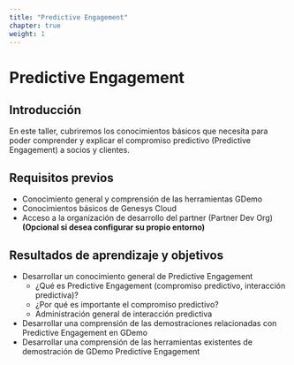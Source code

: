 ```yaml
---
title: "Predictive Engagement"
chapter: true
weight: 1
---
```


# Predictive Engagement

## Introducción
En este taller, cubriremos los conocimientos básicos que necesita para poder comprender y explicar el compromiso predictivo (Predictive Engagement) a socios y clientes.

## Requisitos previos

- Conocimiento general y comprensión de las herramientas GDemo
- Conocimientos básicos de Genesys Cloud
- Acceso a la organización de desarrollo del partner (Partner Dev Org) **(Opcional si desea configurar su propio entorno)**  

## Resultados de aprendizaje y objetivos
  - Desarrollar un conocimiento general de Predictive Engagement 
     - ¿Qué es Predictive Engagement (compromiso predictivo, interacción predictiva)?
     - ¿Por qué es importante el compromiso predictivo?
     - Administración general de interacción predictiva
  - Desarrollar una comprensión de las demostraciones relacionadas con Predictive Engagement en GDemo
  - Desarrollar una comprensión de las herramientas existentes de demostración de GDemo Predictive Engagement


